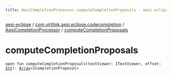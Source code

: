 ```yaml
---
title: AesiCompletionProcessor.computeCompletionProposals - aesi-eclipse
---
```


[aesi-eclipse](../../index.html) / [com.virtlink.aesi.eclipse.codecompletion](../index.html) / [AesiCompletionProcessor](index.html) / [computeCompletionProposals](.)

# computeCompletionProposals

`open fun computeCompletionProposals(textViewer: ITextViewer, offset: `[`Int`](https://kotlinlang.org/api/latest/jvm/stdlib/kotlin/-int/index.html)`): `[`Array`](https://kotlinlang.org/api/latest/jvm/stdlib/kotlin/-array/index.html)`<ICompletionProposal>`